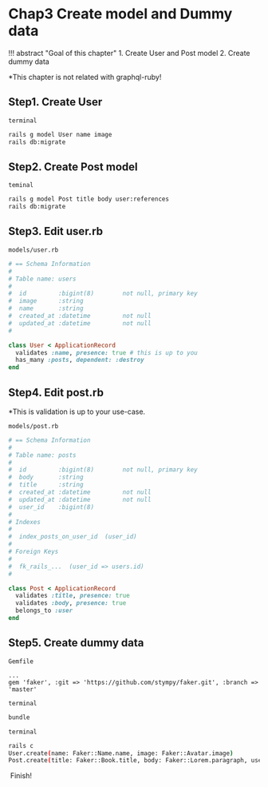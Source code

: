# Chap3 Create model and Dummy data

!!! abstract "Goal of this chapter"
    1. Create User and Post model
    2. Create dummy data

*This chapter is not related with graphql-ruby!

## Step1. Create User
`terminal`
```bash
rails g model User name image
rails db:migrate
```

## Step2. Create Post model
`teminal`
```bash
rails g model Post title body user:references
rails db:migrate
```

## Step3. Edit user.rb
`models/user.rb`
```ruby
# == Schema Information
#
# Table name: users
#
#  id         :bigint(8)        not null, primary key
#  image      :string
#  name       :string
#  created_at :datetime         not null
#  updated_at :datetime         not null
#

class User < ApplicationRecord
  validates :name, presence: true # this is up to you
  has_many :posts, dependent: :destroy
end
```

## Step4. Edit post.rb
*This is validation is up to your use-case.


`models/post.rb`
```ruby
# == Schema Information
#
# Table name: posts
#
#  id         :bigint(8)        not null, primary key
#  body       :string
#  title      :string
#  created_at :datetime         not null
#  updated_at :datetime         not null
#  user_id    :bigint(8)
#
# Indexes
#
#  index_posts_on_user_id  (user_id)
#
# Foreign Keys
#
#  fk_rails_...  (user_id => users.id)
#

class Post < ApplicationRecord
  validates :title, presence: true
  validates :body, presence: true
  belongs_to :user
end
```

## Step5. Create dummy data
`Gemfile`
```
...
gem 'faker', :git => 'https://github.com/stympy/faker.git', :branch => 'master'
```

`terminal`
```bash
bundle
```

`terminal`
```bash
rails c
User.create(name: Faker::Name.name, image: Faker::Avatar.image)
Post.create(title: Faker::Book.title, body: Faker::Lorem.paragraph, user_id:1)
```
​
​Finish!

